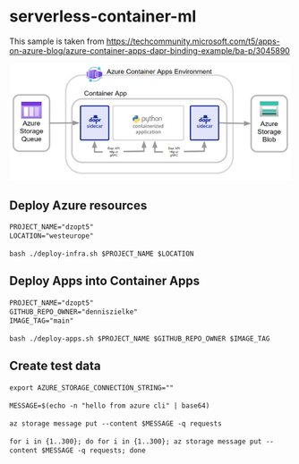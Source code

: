 # serverless-container-ml

This sample is taken from https://techcommunity.microsoft.com/t5/apps-on-azure-blog/azure-container-apps-dapr-binding-example/ba-p/3045890

![](/python.png)


## Deploy Azure resources

```
PROJECT_NAME="dzopt5"
LOCATION="westeurope"

bash ./deploy-infra.sh $PROJECT_NAME $LOCATION

```

## Deploy Apps into Container Apps

```
PROJECT_NAME="dzopt5"
GITHUB_REPO_OWNER="denniszielke"
IMAGE_TAG="main"

bash ./deploy-apps.sh $PROJECT_NAME $GITHUB_REPO_OWNER $IMAGE_TAG

```

## Create test data

```
export AZURE_STORAGE_CONNECTION_STRING=""

MESSAGE=$(echo -n "hello from azure cli" | base64)

az storage message put --content $MESSAGE -q requests

for i in {1..300}; do for i in {1..300}; az storage message put --content $MESSAGE -q requests; done
```
